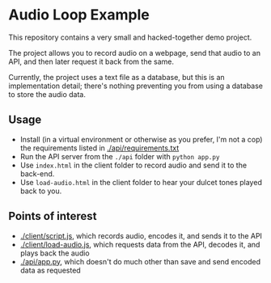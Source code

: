 # Audio Loop Example

This repository contains a very small and hacked-together demo project.

The project allows you to record audio on a webpage, send that audio to an API, and then later request it back from the same.

Currently, the project uses a text file as a database, but this is an implementation detail; there's nothing preventing you from using a database to store the audio data.

## Usage

- Install (in a virtual environment or otherwise as you prefer, I'm not a cop) the requirements listed in [./api/requirements.txt](./api/requirements.txt)
- Run the API server from the `./api` folder with `python app.py`
- Use `index.html` in the client folder to record audio and send it to the back-end.
- Use `load-audio.html` in the client folder to hear your dulcet tones played back to you.

## Points of interest

- [./client/script.js](./client/script.js), which records audio, encodes it, and sends it to the API
- [./client/load-audio.js](./client/load-audio.js), which requests data from the API, decodes it, and plays back the audio
- [./api/app.py](./api/app.py), which doesn't do much other than save and send encoded data as requested
